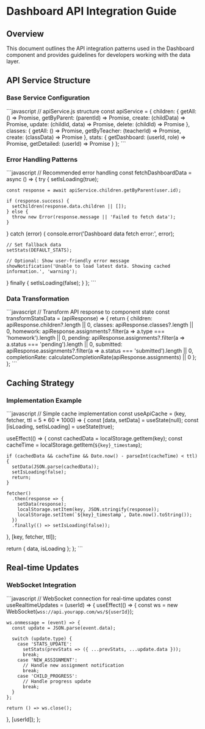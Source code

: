 # Dashboard API Integration Guide

## Overview
This document outlines the API integration patterns used in the Dashboard component and provides guidelines for developers working with the data layer.

## API Service Structure

### Base Service Configuration
\`\`\`javascript
// apiService.js structure
const apiService = {
  children: {
    getAll: () => Promise,
    getByParent: (parentId) => Promise,
    create: (childData) => Promise,
    update: (childId, data) => Promise,
    delete: (childId) => Promise
  },
  classes: {
    getAll: () => Promise,
    getByTeacher: (teacherId) => Promise,
    create: (classData) => Promise
  },
  stats: {
    getDashboard: (userId, role) => Promise,
    getDetailed: (userId) => Promise
  }
};
\`\`\`

### Error Handling Patterns
\`\`\`javascript
// Recommended error handling
const fetchDashboardData = async () => {
  try {
    setIsLoading(true);
    
    const response = await apiService.children.getByParent(user.id);
    
    if (response.success) {
      setChildren(response.data.children || []);
    } else {
      throw new Error(response.message || 'Failed to fetch data');
    }
  } catch (error) {
    console.error('Dashboard data fetch error:', error);
    
    // Set fallback data
    setStats(DEFAULT_STATS);
    
    // Optional: Show user-friendly error message
    showNotification('Unable to load latest data. Showing cached information.', 'warning');
  } finally {
    setIsLoading(false);
  }
};
\`\`\`

### Data Transformation
\`\`\`javascript
// Transform API response to component state
const transformStatsData = (apiResponse) => {
  return {
    children: apiResponse.children?.length || 0,
    classes: apiResponse.classes?.length || 0,
    homework: apiResponse.assignments?.filter(a => a.type === 'homework').length || 0,
    pending: apiResponse.assignments?.filter(a => a.status === 'pending').length || 0,
    submitted: apiResponse.assignments?.filter(a => a.status === 'submitted').length || 0,
    completionRate: calculateCompletionRate(apiResponse.assignments) || 0
  };
};
\`\`\`

## Caching Strategy

### Implementation Example
\`\`\`javascript
// Simple cache implementation
const useApiCache = (key, fetcher, ttl = 5 * 60 * 1000) => {
  const [data, setData] = useState(null);
  const [isLoading, setIsLoading] = useState(true);
  
  useEffect(() => {
    const cachedData = localStorage.getItem(key);
    const cacheTime = localStorage.getItem(`${key}_timestamp`);
    
    if (cachedData && cacheTime && Date.now() - parseInt(cacheTime) < ttl) {
      setData(JSON.parse(cachedData));
      setIsLoading(false);
      return;
    }
    
    fetcher()
      .then(response => {
        setData(response);
        localStorage.setItem(key, JSON.stringify(response));
        localStorage.setItem(`${key}_timestamp`, Date.now().toString());
      })
      .finally(() => setIsLoading(false));
  }, [key, fetcher, ttl]);
  
  return { data, isLoading };
};
\`\`\`

## Real-time Updates

### WebSocket Integration
\`\`\`javascript
// WebSocket connection for real-time updates
const useRealtimeUpdates = (userId) => {
  useEffect(() => {
    const ws = new WebSocket(`wss://api.yourapp.com/ws/${userId}`);
    
    ws.onmessage = (event) => {
      const update = JSON.parse(event.data);
      
      switch (update.type) {
        case 'STATS_UPDATE':
          setStats(prevStats => ({ ...prevStats, ...update.data }));
          break;
        case 'NEW_ASSIGNMENT':
          // Handle new assignment notification
          break;
        case 'CHILD_PROGRESS':
          // Handle progress update
          break;
      }
    };
    
    return () => ws.close();
  }, [userId]);
};
